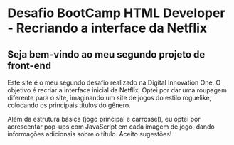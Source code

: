 # Desafio BootCamp HTML Developer - Recriando a interface da Netflix

## Seja bem-vindo ao meu segundo projeto de front-end

Este site é o meu segundo desafio realizado na Digital Innovation One. O objetivo é recriar a interface inicial da Netflix. Optei por dar uma roupagem diferente para o site, imaginando um site de jogos do estilo roguelike, colocando os principais títulos do gênero.

Além da estrutura básica (jogo principal e carrossel), eu optei por acrescentar pop-ups com JavaScript em cada imagem de jogo, dando informações adicionais sobre o título. Aceito sugestões!